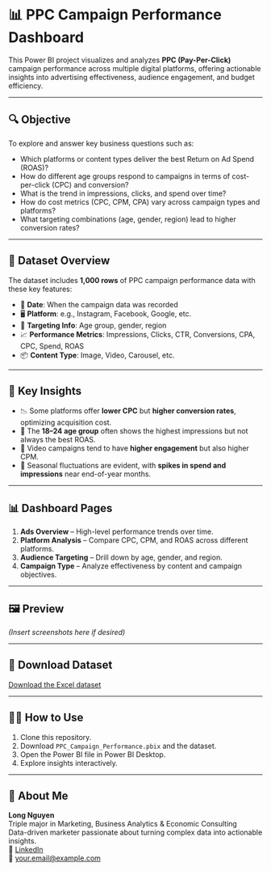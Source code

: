 # 📊 PPC Campaign Performance Dashboard

This Power BI project visualizes and analyzes **PPC (Pay-Per-Click)** campaign performance across multiple digital platforms, offering actionable insights into advertising effectiveness, audience engagement, and budget efficiency.

---

## 🔍 Objective

To explore and answer key business questions such as:
- Which platforms or content types deliver the best Return on Ad Spend (ROAS)?
- How do different age groups respond to campaigns in terms of cost-per-click (CPC) and conversion?
- What is the trend in impressions, clicks, and spend over time?
- How do cost metrics (CPC, CPM, CPA) vary across campaign types and platforms?
- What targeting combinations (age, gender, region) lead to higher conversion rates?

---

## 📁 Dataset Overview

The dataset includes **1,000 rows** of PPC campaign performance data with these key features:
- 📅 **Date**: When the campaign data was recorded  
- 🖥 **Platform**: e.g., Instagram, Facebook, Google, etc.  
- 🎯 **Targeting Info**: Age group, gender, region  
- 📈 **Performance Metrics**: Impressions, Clicks, CTR, Conversions, CPA, CPC, Spend, ROAS  
- 📦 **Content Type**: Image, Video, Carousel, etc.

---

## 📌 Key Insights

- 📉 Some platforms offer **lower CPC** but **higher conversion rates**, optimizing acquisition cost.
- 🎯 The **18–24 age group** often shows the highest impressions but not always the best ROAS.
- 🧪 Video campaigns tend to have **higher engagement** but also higher CPM.
- 💸 Seasonal fluctuations are evident, with **spikes in spend and impressions** near end-of-year months.

---

## 📊 Dashboard Pages

1. **Ads Overview** – High-level performance trends over time.  
2. **Platform Analysis** – Compare CPC, CPM, and ROAS across different platforms.  
3. **Audience Targeting** – Drill down by age, gender, and region.  
4. **Campaign Type** – Analyze effectiveness by content and campaign objectives.

---

## 🖼️ Preview

*(Insert screenshots here if desired)*

---

## 🧾 Download Dataset

[Download the Excel dataset](ppc_campaign_performance_data.xlsx)

---

## 🧑‍💻 How to Use

1. Clone this repository.  
2. Download `PPC_Campaign_Performance.pbix` and the dataset.  
3. Open the Power BI file in Power BI Desktop.  
4. Explore insights interactively.

---

## 👤 About Me

**Long Nguyen**  
Triple major in Marketing, Business Analytics & Economic Consulting  
Data-driven marketer passionate about turning complex data into actionable insights.  
📍 [LinkedIn](https://www.linkedin.com/in/your-link-here)  
📧 your.email@example.com

